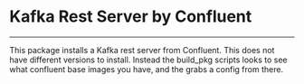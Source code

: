 # Kafka Rest Server by Confluent
----------
This package installs a Kafka rest server from Confluent. This does not have different versions to install. Instead the build_pkg scripts looks to see what confluent base images you have, and the grabs a config from there. 


